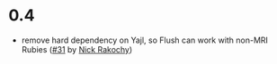# 0.4

- remove hard dependency on Yajl, so Flush can work with non-MRI Rubies ([#31](https://github.com/chaps-io/flush/pull/31) by [Nick Rakochy](https://github.com/chaps-io/flush/pull/31))
